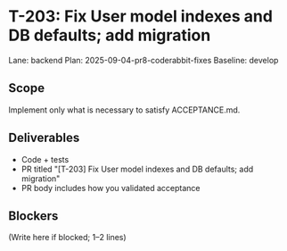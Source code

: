 # T-203: Fix User model indexes and DB defaults; add migration
Lane: backend
Plan: 2025-09-04-pr8-coderabbit-fixes
Baseline: develop

## Scope
Implement only what is necessary to satisfy ACCEPTANCE.md.

## Deliverables
- Code + tests
- PR titled "[T-203] Fix User model indexes and DB defaults; add migration"
- PR body includes how you validated acceptance

## Blockers
(Write here if blocked; 1–2 lines)
